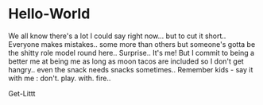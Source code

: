 # Hello-World

We all know there's a lot I could say right now...
but to cut it short.. Everyone makes mistakes..
some more than others but someone's gotta be the
shitty role model round here.. Surprise.. It's 
me! But I commit to being a better me at being
me as long as moon tacos are included so I 
don't get hangry.. even the snack needs snacks
sometimes.. 
Remember kids - say it with me :
                don't. play. with. fire..

Get-Littt
